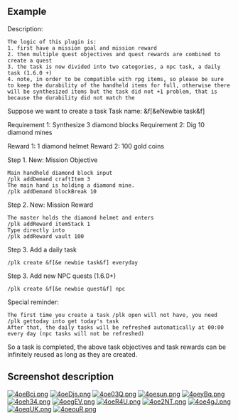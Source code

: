 ## Example
Description:
```
The logic of this plugin is:
1. first have a mission goal and mission reward
2. then multiple quest objectives and quest rewards are combined to create a quest
3. the task is now divided into two categories, a npc task, a daily task (1.6.0 +)
4. note, in order to be compatible with rpg items, so please be sure to keep the durability of the handheld items for full, otherwise there will be synthesized items but the task did not +1 problem, that is because the durability did not match the
````
Suppose we want to create a task
Task name: &f[&eNewbie task&f]

Requirement 1: Synthesize 3 diamond blocks
Requirement 2: Dig 10 diamond mines

Reward 1: 1 diamond helmet
Reward 2: 100 gold coins

Step 1. New: Mission Objective
```
Main handheld diamond block input
/plk addDemand craftItem 3
The main hand is holding a diamond mine.
/plk addDemand blockBreak 10
```
Step 2. New: Mission Reward
```
The master holds the diamond helmet and enters
/plk addReward itemStack 1
Type directly into
/plk addReward vault 100
```

Step 3. Add a daily task
```
/plk create &f[&e newbie task&f] everyday
```

Step 3. Add new NPC quests (1.6.0+)
```
/plk create &f[&e newbie quest&f] npc
```

Special reminder:
```
The first time you create a task /plk open will not have, you need /plk gettoday into get today's task
After that, the daily tasks will be refreshed automatically at 00:00 every day (npc tasks will not be refreshed)
````


So a task is completed, the above task objectives and task rewards can be infinitely reused as long as they are created.
## Screenshot description
[![4oeBcj.png](https://z3.ax1x.com/2021/09/30/4oeBcj.png)](https://imgtu.com/i/4oeBcj)
[![4oeDjs.png](https://z3.ax1x.com/2021/09/30/4oeDjs.png)](https://imgtu.com/i/4oeDjs)
[![4oe03Q.png](https://z3.ax1x.com/2021/09/30/4oe03Q.png)](https://imgtu.com/i/4oe03Q)
[![4oesun.png](https://z3.ax1x.com/2021/09/30/4oesun.png)](https://imgtu.com/i/4oesun)
[![4oeyBq.png](https://z3.ax1x.com/2021/09/30/4oeyBq.png)](https://imgtu.com/i/4oeyBq)
[![4oeh34.png](https://z3.ax1x.com/2021/09/30/4oeh34.png)](https://imgtu.com/i/4oeh34)
[![4oegEV.png](https://z3.ax1x.com/2021/09/30/4oegEV.png)](https://imgtu.com/i/4oegEV)
[![4oeR4U.png](https://z3.ax1x.com/2021/09/30/4oeR4U.png)](https://imgtu.com/i/4oeR4U)
[![4oe2NT.png](https://z3.ax1x.com/2021/09/30/4oe2NT.png)](https://imgtu.com/i/4oe2NT)
[![4oe4gJ.png](https://z3.ax1x.com/2021/09/30/4oe4gJ.png)](https://imgtu.com/i/4oe4gJ)
[![4oeqUK.png](https://z3.ax1x.com/2021/09/30/4oeqUK.png)](https://imgtu.com/i/4oeqUK)
[![4oeouR.png](https://z3.ax1x.com/2021/09/30/4oeouR.png)](https://imgtu.com/i/4oeouR)